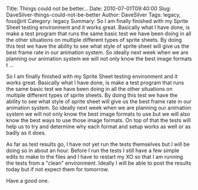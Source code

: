 Title: Things could not be better...
Date: 2010-07-01T09:40:00
Slug: DaveSilver-things-could-not-be-better
Author: DaveSilver
Tags: legacy, foss@rit
Category: legacy
Summary: So I am finally finished with my Sprite Sheet testing environment and it works great. Basically what I have done, is make a test program that runs the same basic test we have been doing in all the other situations on multiple different types of sprite sheets. By doing this test we have the ability to see what style of sprite sheet will give us the best frame rate in our animation system. So ideally next week when we are planning our animation system we will not only know the best image formats t ... 

So I am finally finished with my Sprite Sheet testing environment and it works
great. Basically what I have done, is make a test program that runs the same
basic test we have been doing in all the other situations on multiple
different types of sprite sheets. By doing this test we have the ability to
see what style of sprite sheet will give us the best frame rate in our
animation system. So ideally next week when we are planning our animation
system we will not only know the best image formats to use but we will also
know the best ways to use those image formats. On top of that the tests will
help us to try and determine why each format and setup works as well or as
badly as it does.

As far as test results go, I have not yet run the tests themselves but I will
be doing so in about an hour. Before I run the tests I still have a few simple
edits to make to the files and I have to restart my XO so that I am running
the tests from a "clean" environment. Ideally I will be able to post the
results today but if not expect them for tomorrow.

Have a good one.

